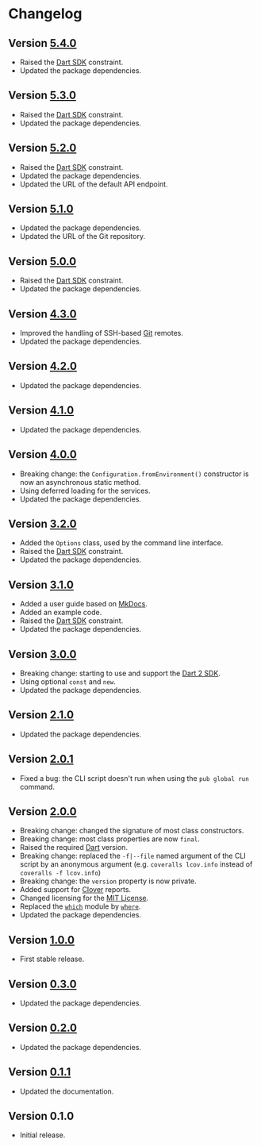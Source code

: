 # Changelog

## Version [5.4.0](https://github.com/cedx/coveralls.dart/compare/v5.3.0...v5.4.0)
- Raised the [Dart SDK](https://dart.dev/tools/sdk) constraint.
- Updated the package dependencies.

## Version [5.3.0](https://github.com/cedx/coveralls.dart/compare/v5.2.0...v5.3.0)
- Raised the [Dart SDK](https://dart.dev/tools/sdk) constraint.
- Updated the package dependencies.

## Version [5.2.0](https://github.com/cedx/coveralls.dart/compare/v5.1.0...v5.2.0)
- Raised the [Dart SDK](https://dart.dev/tools/sdk) constraint.
- Updated the package dependencies.
- Updated the URL of the default API endpoint.

## Version [5.1.0](https://github.com/cedx/coveralls.dart/compare/v5.0.0...v5.1.0)
- Updated the package dependencies.
- Updated the URL of the Git repository.

## Version [5.0.0](https://github.com/cedx/coveralls.dart/compare/v4.3.0...v5.0.0)
- Raised the [Dart SDK](https://dart.dev/tools/sdk) constraint.
- Updated the package dependencies.

## Version [4.3.0](https://github.com/cedx/coveralls.dart/compare/v4.2.0...v4.3.0)
- Improved the handling of SSH-based [Git](https://git-scm.com) remotes.
- Updated the package dependencies.

## Version [4.2.0](https://github.com/cedx/coveralls.dart/compare/v4.1.0...v4.2.0)
- Updated the package dependencies.

## Version [4.1.0](https://github.com/cedx/coveralls.dart/compare/v4.0.0...v4.1.0)
- Updated the package dependencies.

## Version [4.0.0](https://github.com/cedx/coveralls.dart/compare/v3.2.0...v4.0.0)
- Breaking change: the `Configuration.fromEnvironment()` constructor is now an asynchronous static method.
- Using deferred loading for the services.
- Updated the package dependencies.

## Version [3.2.0](https://github.com/cedx/coveralls.dart/compare/v3.1.0...v3.2.0)
- Added the `Options` class, used by the command line interface.
- Raised the [Dart SDK](https://dart.dev/tools/sdk) constraint.
- Updated the package dependencies.

## Version [3.1.0](https://github.com/cedx/coveralls.dart/compare/v3.0.0...v3.1.0)
- Added a user guide based on [MkDocs](http://www.mkdocs.org).
- Added an example code.
- Raised the [Dart SDK](https://dart.dev/tools/sdk) constraint.
- Updated the package dependencies.

## Version [3.0.0](https://github.com/cedx/coveralls.dart/compare/v2.1.0...v3.0.0)
- Breaking change: starting to use and support the [Dart 2 SDK](https://dart.dev/tools/sdk).
- Using optional `const` and `new`.
- Updated the package dependencies.

## Version [2.1.0](https://github.com/cedx/coveralls.dart/compare/v2.0.1...v2.1.0)
- Updated the package dependencies.

## Version [2.0.1](https://github.com/cedx/coveralls.dart/compare/v2.0.0...v2.0.1)
- Fixed a bug: the CLI script doesn't run when using the `pub global run` command.

## Version [2.0.0](https://github.com/cedx/coveralls.dart/compare/v1.0.0...v2.0.0)
- Breaking change: changed the signature of most class constructors.
- Breaking change: most class properties are now `final`.
- Raised the required [Dart](https://dart.dev) version.
- Breaking change: replaced the `-f|--file` named argument of the CLI script by an anonymous argument (e.g. `coveralls lcov.info` instead of `coveralls -f lcov.info`)
- Breaking change: the `version` property is now private.
- Added support for [Clover](https://www.atlassian.com/software/clover) reports.
- Changed licensing for the [MIT License](https://opensource.org/licenses/MIT).
- Replaced the [`which`](https://pub.dev/packages/which) module by [`where`](https://pub.dev/packages/where).
- Updated the package dependencies.

## Version [1.0.0](https://github.com/cedx/coveralls.dart/compare/v0.3.0...v1.0.0)
- First stable release.

## Version [0.3.0](https://github.com/cedx/coveralls.dart/compare/v0.2.0...v0.3.0)
- Updated the package dependencies.

## Version [0.2.0](https://github.com/cedx/coveralls.dart/compare/v0.1.1...v0.2.0)
- Updated the package dependencies.

## Version [0.1.1](https://github.com/cedx/coveralls.dart/compare/v0.1.0...v0.1.1)
- Updated the documentation.

## Version 0.1.0
- Initial release.
